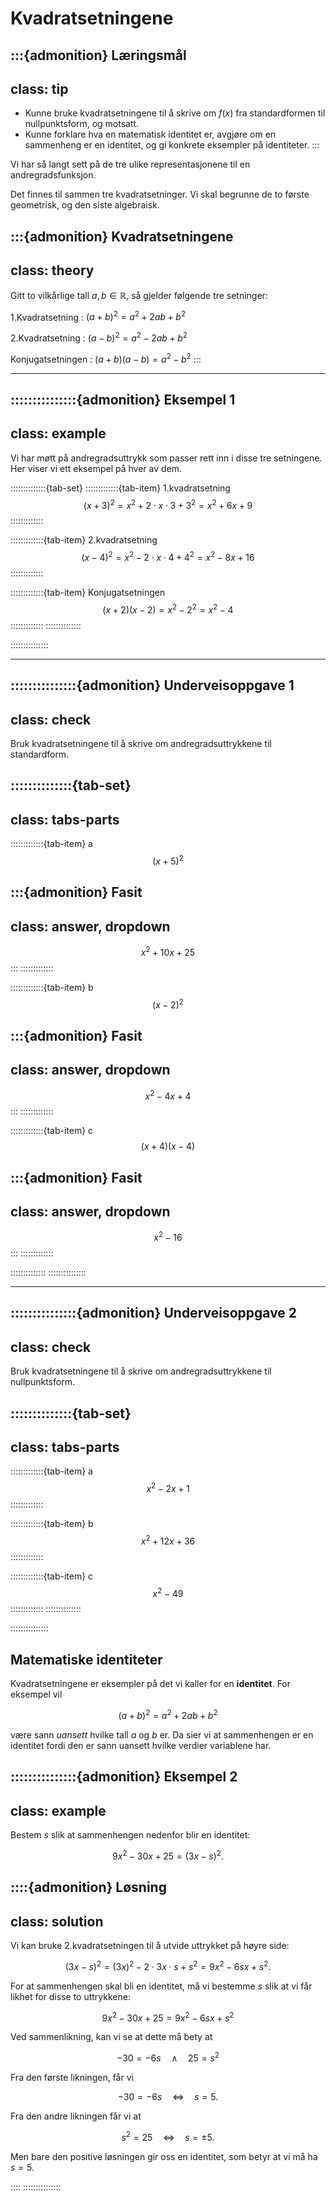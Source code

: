 # Kvadratsetningene

:::{admonition} Læringsmål
---
class: tip
---
* Kunne bruke kvadratsetningene til å skrive om $f(x)$ fra standardformen til nullpunktsform, og motsatt.
* Kunne forklare hva en matematisk identitet er, avgjøre om en sammenheng er en identitet, og gi konkrete eksempler på identiteter. 
:::

Vi har så langt sett på de tre ulike representasjonene til en andregradsfunksjon. 

Det finnes til sammen tre kvadratsetninger. Vi skal begrunne de to første geometrisk, og den siste algebraisk.

:::{admonition} Kvadratsetningene
---
class: theory
---
Gitt to vilkårlige tall $a, b \in \mathbb{R}$, så gjelder følgende tre setninger:

1.Kvadratsetning
: $(a + b)^2 = a^2 + 2ab + b^2$

2.Kvadratsetning
: $(a - b)^2 = a^2 - 2ab + b^2$

Konjugatsetningen
: $(a + b)(a - b) = a^2 - b^2$
:::

---

:::::::::::::::{admonition} Eksempel 1
---
class: example
---
Vi har møtt på andregradsuttrykk som passer rett inn i disse tre setningene. Her viser vi ett eksempel på hver av dem. 

::::::::::::::{tab-set}
:::::::::::::{tab-item} 1.kvadratsetning
$$
(x + 3)^2 = x^2 + 2\cdot x\cdot 3 + 3^2 = x^2 + 6x + 9
$$
:::::::::::::

:::::::::::::{tab-item} 2.kvadratsetning
$$
(x - 4)^2 = x^2 - 2\cdot x\cdot 4 + 4^2 = x^2 - 8x + 16
$$
:::::::::::::

:::::::::::::{tab-item} Konjugatsetningen
$$
(x + 2)(x - 2) = x^2 - 2^2 = x^2 - 4
$$
:::::::::::::
::::::::::::::


:::::::::::::::

---


:::::::::::::::{admonition} Underveisoppgave 1
---
class: check
---
Bruk kvadratsetningene til å skrive om andregradsuttrykkene til standardform.

::::::::::::::{tab-set}
---
class: tabs-parts
---
:::::::::::::{tab-item} a
$$
(x + 5)^2
$$

:::{admonition} Fasit
---
class: answer, dropdown
---
$$
x^2 + 10x + 25
$$
:::
:::::::::::::

:::::::::::::{tab-item} b
$$
(x - 2)^2 
$$

:::{admonition} Fasit
---
class: answer, dropdown
---
$$
x^2 - 4x + 4
$$
:::
:::::::::::::

:::::::::::::{tab-item} c
$$
(x + 4)(x - 4)
$$

:::{admonition} Fasit
---
class: answer, dropdown
---
$$
x^2 - 16
$$
:::
:::::::::::::

::::::::::::::
:::::::::::::::

---

:::::::::::::::{admonition} Underveisoppgave 2
---
class: check
---
Bruk kvadratsetningene til å skrive om andregradsuttrykkene til nullpunktsform.

::::::::::::::{tab-set}
---
class: tabs-parts
---

:::::::::::::{tab-item} a
$$
x^2 - 2x + 1
$$
:::::::::::::

:::::::::::::{tab-item} b
$$
x^2 + 12x + 36
$$
:::::::::::::

:::::::::::::{tab-item} c
$$
x^2 - 49
$$
:::::::::::::
::::::::::::::

:::::::::::::::


## Matematiske identiteter
Kvadratsetningene er eksempler på det vi kaller for en **identitet**. For eksempel vil 

$$
(a + b)^2 = a^2 + 2ab + b^2
$$

være sann *uansett* hvilke tall $a$ og $b$ er. Da sier vi at sammenhengen er en identitet fordi den er sann uansett hvilke verdier variablene har.

:::::::::::::::{admonition} Eksempel 2
---
class: example
---
Bestem $s$ slik at sammenhengen nedenfor blir en identitet:

$$
9x^2 - 30x + 25 = (3x - s)^2.
$$

::::{admonition} Løsning
---
class: solution
---
Vi kan bruke 2.kvadratsetningen til å utvide uttrykket på høyre side:

$$
(3x - s)^2 = (3x)^2 - 2\cdot 3x\cdot s + s^2 = 9x^2 - 6sx + s^2.
$$

For at sammenhengen skal bli en identitet, må vi bestemme $s$ slik at vi får likhet for disse to uttrykkene:

$$
9x^2 - 30x + 25 = 9x^2 - 6sx + s^2
$$

Ved sammenlikning, kan vi se at dette må bety at 

$$
-30 = -6s \quad \land \quad 25 = s^2
$$

Fra den første likningen, får vi 

$$
-30 = -6s \quad \iff \quad s = 5.
$$

Fra den andre likningen får vi at

$$
s^2 = 25 \quad \iff \quad s = \pm 5.
$$

Men bare den positive løsningen gir oss en identitet, som betyr at vi må ha $s = 5$.

::::
:::::::::::::::


<!-- 
## Geometrisk begrunnelse for 1. og 2.kvadratsetning

Du skal få prøve å begrunne de to første kvadratsetningene i underveisoppgavene under. Du starter med 1.kvadratsetning:

````{admonition} Underveisoppgave 1
:class: check

I figuren under vises et kvadrat med sidelengder $a + b$ som inneholder et kvadrat med sidelengder $a$, et kvadrat med sidelenger $b$ og to rektangler med sidelengder $a$ og $b$. 

Bruk figuren til å utlede 1.kvadratsetning ved hjelp av arealberegninger. 

```{figure} ./figurer/underveisoppgaver/underveisoppgave_1.svg
:name: kvadratsetningene-underveisoppgave-1
:width: 80%
```

```{admonition} Løsning 
:class: solution, dropdown

Hele kvadratet har sidelengder $a + b$ som betyr at arealet $A$ er

$$
A = (p + q)\cdot (p + q) = (p + q)^2.
$$

Vi kan også uttrykke arealet ved å summere opp arealet av de mindre figurene den består av. Da har vi

$$
A = \underbrace{p\cdot p}_{\text{Grønt kvadrat}} + \underbrace{q\cdot q}_{\text{Rødt kvadrat}} + \underbrace{2\cdot p\cdot q}_{\text{To lilla rektangler}} = p^2 + q^2 + 2pq.
$$

Men disse to arealene må være like hverandre som gir

$$
(p + q)^2 = p^2 + q^2 + 2pq = p^2 + 2pq + q^2,
$$

som er 1.kvadratsetning.
```
````

Du skal få gå løs rett på 2.kvadratsetning også!

````{admonition} Underveisoppgave 2
:class: check

I figuren under vises et ytre kvadrat med sidelengder $p$ som inneholder et kvadrat med sidelengder $p - q$, og to rektangler med sidelengder $q$ og $p - q$. 

Bruk figuren til å utlede 2.kvadratsetning ved hjelp av arealberegninger. 

```{figure} ./figurer/underveisoppgaver/underveisoppgave_2.svg
:name: kvadratsetningene-underveisoppgave-2
:width: 80%
```

```{admonition} Løsning
:class: solution, dropdown
Hele kvadratet har areal

$$
A = p\cdot p = p^2.
$$

Vi kan også uttrykket arealet ved å summere opp arealet av de mindre figurene den består av. Da får vi

$$
A = \underbrace{(p - q)\cdot (p - q)}_{\text{Stort kvadrat}} + \underbrace{q\cdot q}_{\text{Lite kvadrat}} + 2 \cdot \underbrace{q\cdot(p - q)}_{\text{To rektangler}} = (p - q)^2 + q^2 + 2q(p - q),
$$

som vi kan forenkle til

$$
A = (p - q)^2 + q^2 +2pq - 2q^2 = (p - q)^2 + 2pq - q^2.
$$

Setter vi de to uttrykkene lik hverandre, får vi

$$
p^2 = (p - q)^2 + 2pq - q^2,
$$

som vi kan skrive om til

$$
p^2 - 2pq + q^2 = (p - q)^2
$$

Men da har vi vist 2.kvadratsetning geometrisk.
```

````

## Algebraisk begrunnelse for konjugatsetningen
Du skal få prøve å utlede konjugatsetningen algebraisk i underveisoppgaven under.

````{admonition} Underveisoppgave 3
:class: check

Gitt tall $a, b, c, d \in \mathbb{R}$, så gjelder følgende algebraiske sammenheng:

$$
(a + b)(c + d) = ac + ad + bc + bd.
$$

Bruk sammenhengen til å vise konjugatsetningen.

```{admonition} Løsning
:class: solution, dropdown
Vi starter fra venstre side av konjugatsetningen:

$$
(p + q)(p - q) = p\cdot p + p\cdot (-q) + q\cdot p + q\cdot (-q) = p^2 - pq + pq - q^2 = p^2 - q^2.
$$

Dermed har vi vist konjugatsetningen algebraisk.
```

```` -->
